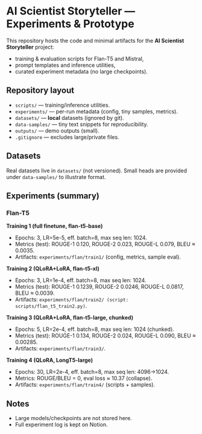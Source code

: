 # AI Scientist Storyteller — Experiments & Prototype

This repository hosts the code and minimal artifacts for the **AI Scientist Storyteller** project:
- training & evaluation scripts for Flan-T5 and Mistral,
- prompt templates and inference utilities,
- curated experiment metadata (no large checkpoints).

## Repository layout
- `scripts/` — training/inference utilities.
- `experiments/` — per-run metadata (config, tiny samples, metrics).
- `datasets/` — **local** datasets (ignored by git).
- `data-samples/` — tiny text snippets for reproducibility.
- `outputs/` — demo outputs (small).
- `.gitignore` — excludes large/private files.

## Datasets
Real datasets live in `datasets/` (not versioned). Small heads are provided under `data-samples/` to illustrate format.

## Experiments (summary)

### Flan-T5
**Training 1 (full finetune, flan-t5-base)**  
- Epochs: 3, LR=5e-5, eff. batch=8, max seq len: 1024.  
- Metrics (test): ROUGE-1 0.120, ROUGE-2 0.023, ROUGE-L 0.079, BLEU ≈ 0.0035.  
- Artifacts: `experiments/flan/train1/` (config, metrics, sample eval).

**Training 2 (QLoRA+LoRA, flan-t5-xl)**  
- Epochs: 3, LR=1e-4, eff. batch=8, max seq len: 1024.  
- Metrics (test): ROUGE-1 0.1239, ROUGE-2 0.0246, ROUGE-L 0.0817, BLEU ≈ 0.0039.  
- Artifacts: `experiments/flan/train2/ (script: scripts/flan_t5_train2.py)`.

**Training 3 (QLoRA+LoRA, flan-t5-large, chunked)**  
- Epochs: 5, LR=2e-4, eff. batch=8, max seq len: 1024 (chunked).  
- Metrics (test): ROUGE-1 0.134, ROUGE-2 0.024, ROUGE-L 0.090, BLEU ≈ 0.00285.  
- Artifacts: `experiments/flan/train3/`.

**Training 4 (QLoRA, LongT5-large)**  
- Epochs: 30, LR=2e-4, eff. batch=8, max seq len: 4096→1024.  
- Metrics: ROUGE/BLEU = 0, eval loss ≈ 10.37 (collapse).  
- Artifacts: `experiments/flan/train4/` (scripts + samples).

## Notes
- Large models/checkpoints are not stored here.
- Full experiment log is kept on Notion.

